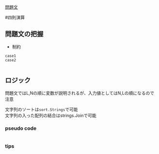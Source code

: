 [問題文](https://atcoder.jp/contests/abc095/tasks/arc096_a)

#四則演算

## 問題文の把握

- 制約

```
case1
case2


```

## ロジック

問題文ではL,Nの順に変数が説明されるが、入力値としてはN,Lの順になるので注意

文字列のソートは`sort.Strings`で可能  
文字列の入った配列の結合はstrings.Joinで可能

### pseudo code


```
```

### tips

